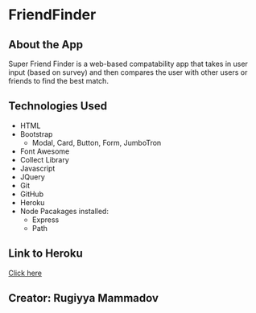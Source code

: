 # FriendFinder

## About the App

Super Friend Finder is a web-based compatability app that takes in user input (based on survey) and then compares the user with other users or friends to find the best match.

## Technologies Used
* HTML
* Bootstrap
   * Modal, Card, Button, Form, JumboTron
* Font Awesome
* Collect Library
* Javascript
* JQuery
* Git
* GitHub
* Heroku
* Node Pacakages installed:
   * Express
   * Path
## Link to Heroku

[Click here](https://safe-gorge-70715.herokuapp.com)

## Creator: Rugiyya Mammadov
